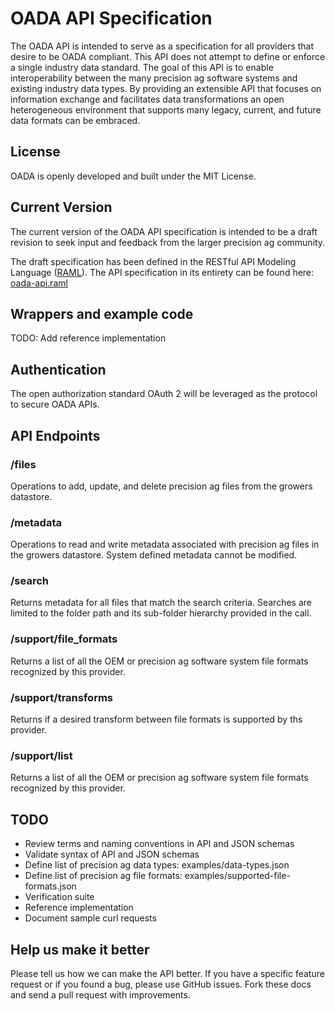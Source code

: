 OADA API Specification
======================
The OADA API is intended to serve as a specification for all providers that desire to be OADA compliant. This API does not attempt to define or enforce a single industry data standard. The goal of this API is to enable interoperability between the many precision ag software systems and existing industry data types. By providing an extensible API that focuses on information exchange and facilitates data transformations an open heterogeneous environment that supports many legacy, current, and future data formats can be embraced.

## License
OADA is openly developed and built under the MIT License. 

## Current Version
The current version of the OADA API specification is intended to be a draft revision to seek input and feedback from the larger precision ag community.

The draft specification has been defined in the RESTful API Modeling Language ([RAML](http://raml.org/)). The API specification in its entirety can be found here: [oada-api.raml](oada-api.raml)

## Wrappers and example code
TODO: Add reference implementation

## Authentication
The open authorization standard OAuth 2 will be leveraged as the protocol to secure OADA APIs.

## API Endpoints

### /files
Operations to add, update, and delete precision ag files from the growers datastore.
    
### /metadata
Operations to read and write metadata associated with precision ag files in the growers datastore. System defined metadata cannot be modified.
    
### /search
Returns metadata for all files that match the search criteria. Searches are limited to the folder path and its sub-folder hierarchy provided in the call.
    
### /support/file_formats
Returns a list of all the OEM or precision ag software system file formats recognized by this provider.

### /support/transforms
Returns if a desired transform between file formats is supported by ths provider. 
      
### /support/list
Returns a list of all the OEM or precision ag software system file formats recognized by this provider.

## TODO
* Review terms and naming conventions in API and JSON schemas
* Validate syntax of API and JSON schemas
* Define list of precision ag data types: examples/data-types.json
* Define list of precision ag file formats: examples/supported-file-formats.json
* Verification suite
* Reference implementation
* Document sample curl requests

## Help us make it better
Please tell us how we can make the API better. If you have a specific feature request or if you found a bug, please use GitHub issues. Fork these docs and send a pull request with improvements. 
